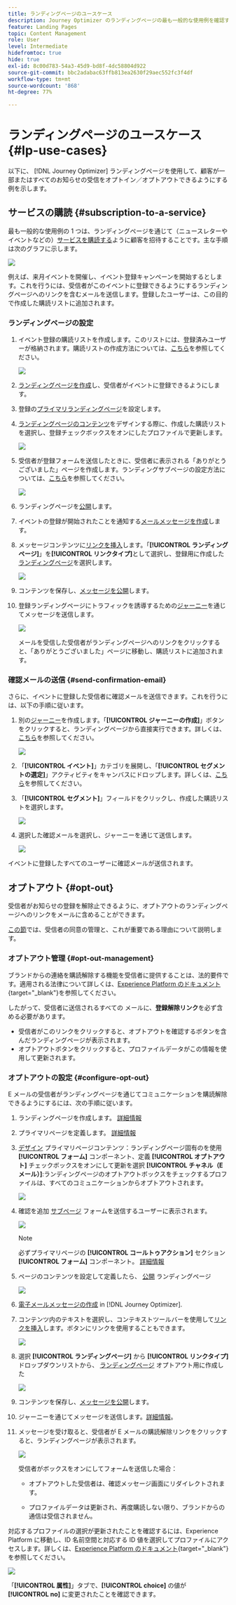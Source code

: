 ```yaml
---
title: ランディングページのユースケース
description: Journey Optimizer のランディングページの最も一般的な使用例を確認する
feature: Landing Pages
topic: Content Management
role: User
level: Intermediate
hidefromtoc: true
hide: true
exl-id: 8c00d783-54a3-45d9-bd8f-4dc58804d922
source-git-commit: bbc2adabac63ffb813ea2630f29aec552fc3f4df
workflow-type: tm+mt
source-wordcount: '868'
ht-degree: 77%

---
```


# ランディングページのユースケース {#lp-use-cases}

以下に、 [!DNL Journey Optimizer] ランディングページを使用して、顧客が一部またはすべてのお知らせの受信をオプトイン／オプトアウトできるようにする例を示します。

<!--The main use cases are:
* Subscription to a service
* Opt-in
* Opt-out-->

## サービスの購読 {#subscription-to-a-service}

最も一般的な使用例の 1 つは、ランディングページを通じて（ニュースレターやイベントなどの）[サービスを購読する](subscription-list.md)ように顧客を招待することです。主な手順は次のグラフに示します。

![](../assets/lp_subscription-uc.png)

例えば、来月イベントを開催し、<!--to keep your customers that are interested updated on that event-->イベント登録キャンペーンを開始するとします。これを行うには、受信者がこのイベントに登録できるようにするランディングページへのリンクを含むメールを送信します。登録したユーザーは、この目的で作成した購読リストに追加されます。

### ランディングページの設定

1. イベント登録の購読リストを作成します。このリストには、登録済みユーザーが格納されます。購読リストの作成方法については、[こちら](subscription-list.md#define-subscription-list)を参照してください。

   ![](../assets/lp_subscription-uc-list.png)

1. [ランディングページを作成](create-lp.md)し、受信者がイベントに登録できるようにします。

1. 登録の[プライマリランディングページ](create-lp.md#configure-primary-page)を設定します。

1. [ランディングページのコンテンツ](design-lp.md)をデザインする際に、作成した購読リストを選択し、登録チェックボックスをオンにしたプロファイルで更新します。

   ![](../assets/lp_subscription-uc-lp-list.png)

1. 受信者が登録フォームを送信したときに、受信者に表示される「ありがとうございました」ページを作成します。ランディングサブページの設定方法については、[こちら](create-lp.md#configure-subpages)を参照してください。

   ![](../assets/lp_subscription-uc-thanks.png)

1. ランディングページを[公開](create-lp.md#publish)します。

1. イベントの登録が開始されたことを通知する[メールメッセージを作成](../create-message.md)します。

1. メッセージコンテンツに[リンクを挿入](../message-tracking.md#insert-links)します。「**[!UICONTROL ランディングページ]**」を&#x200B;**[!UICONTROL リンクタイプ]**&#x200B;として選択し、登録用に作成した[ランディングページ](create-lp.md#configure-primary-page)を選択します。

   ![](../assets/lp_subscription-uc-link.png)

1. コンテンツを保存し、[メッセージを公開](../publish-manage-message.md)します。

1. 登録ランディングページにトラフィックを誘導するための[ジャーニー](../building-journeys/journey.md)を通じてメッセージを送信します。

   ![](../assets/lp_subscription-uc-journey.png)

   メールを受信した受信者がランディングページへのリンクをクリックすると、「ありがとうございました」ページに移動し、購読リストに追加されます。

### 確認メールの送信 {#send-confirmation-email}

さらに、イベントに登録した受信者に確認メールを送信できます。これを行うには、以下の手順に従います。

1. 別の[ジャーニー](../building-journeys/journey.md)を作成します。「**[!UICONTROL ジャーニーの作成]**」ボタンをクリックすると、ランディングページから直接実行できます。詳しくは、[こちら](create-lp.md#configure-primary-page)を参照してください。

   ![](../assets/lp_subscription-uc-create-journey.png)

1. 「**[!UICONTROL イベント]**」カテゴリを展開し、「**[!UICONTROL セグメントの選定]**」アクティビティをキャンバスにドロップします。詳しくは、[こちら](../building-journeys/segment-qualification-events.md)を参照してください。

1. 「**[!UICONTROL セグメント]**」フィールドをクリックし、作成した購読リストを選択します。

   ![](../assets/lp_subscription-uc-confirm-journey.png)

1. 選択した確認メールを選択し、ジャーニーを通じて送信します。

   ![](../assets/lp_subscription-uc-confirm-email.png)

イベントに登録したすべてのユーザーに確認メールが送信されます。

<!--The event registration's subscription list tracks the profiles who registered and you can send them targeted event updates.-->

## オプトアウト {#opt-out}

受信者がお知らせの登録を解除止できるように、オプトアウトのランディングページへのリンクをメールに含めることができます。

[この節](../consent.md)では、受信者の同意の管理と、これが重要である理由について説明します。

### オプトアウト管理 {#opt-out-management}

ブランドからの連絡を購読解除する機能を受信者に提供することは、法的要件です。適用される法律について詳しくは、[Experience Platform のドキュメント](https://experienceleague.adobe.com/docs/experience-platform/privacy/regulations/overview.html?lang=ja#regulations){target=&quot;_blank&quot;}を参照してください。

したがって、受信者に送信されるすべての メールに、**登録解除リンク**&#x200B;を必ず含める必要があります。

* 受信者がこのリンクをクリックすると、オプトアウトを確認するボタンを含んだランディングページが表示されます。
* オプトアウトボタンをクリックすると、プロファイルデータがこの情報を使用して更新されます。

### オプトアウトの設定 {#configure-opt-out}

E メールの受信者がランディングページを通じてコミュニケーションを購読解除できるようにするには、次の手順に従います。

1. ランディングページを作成します。 [詳細情報](create-lp.md)

1. プライマリページを定義します。 [詳細情報](create-lp.md#configure-primary-page)

1. [デザイン](design-lp.md) プライマリページコンテンツ：ランディングページ固有のを使用 **[!UICONTROL フォーム]** コンポーネント、定義 **[!UICONTROL オプトアウト]** チェックボックスをオンにして更新を選択 **[!UICONTROL チャネル（E メール）]**:ランディングページのオプトアウトボックスをチェックするプロファイルは、すべてのコミュニケーションからオプトアウトされます。

   ![](../assets/lp_opt-out-primary-lp.png)

   <!--You can also build your own landing page and host it on the third-party system of your choice. To keep?-->

1. 確認を追加 [サブページ](create-lp.md#configure-subpages) フォームを送信するユーザーに表示されます。

   ![](../assets/lp_opt-out-subpage.png)

   >[!NOTE]
   >
   >必ずプライマリページの **[!UICONTROL コールトゥアクション]** セクション **[!UICONTROL フォーム]** コンポーネント。 [詳細情報](design-lp.md)

1. ページのコンテンツを設定して定義したら、 [公開](create-lp.md#publish) ランディングページ

   ![](../assets/lp_opt-out-publish.png)

1. [電子メールメッセージの作成](../create-message.md) in [!DNL Journey Optimizer].

1. コンテンツ内のテキストを選択し、コンテキストツールバーを使用して[リンクを挿入](../message-tracking.md#insert-links)します。ボタンにリンクを使用することもできます。

   ![](../assets/lp_opt-out-insert-link.png)

1. 選択 **[!UICONTROL ランディングページ]** から **[!UICONTROL リンクタイプ]** ドロップダウンリストから、 [ランディングページ](create-lp.md#configure-primary-page) オプトアウト用に作成した

   ![](../assets/lp_opt-out-landing-page.png)

1. コンテンツを保存し、[メッセージを公開](../publish-manage-message.md)します。

1. ジャーニーを通じてメッセージを送信します。[詳細情報](../building-journeys/journey.md)。

1. メッセージを受け取ると、受信者が E メールの購読解除リンクをクリックすると、ランディングページが表示されます。

   ![](../assets/lp_opt-out-submit-form.png)

   受信者がボックスをオンにしてフォームを送信した場合：

   * オプトアウトした受信者は、確認メッセージ画面にリダイレクトされます。

   * プロファイルデータは更新され、再度購読しない限り、ブランドからの通信は受信されません。

対応するプロファイルの選択が更新されたことを確認するには、Experience Platform に移動し、ID 名前空間と対応する ID 値を選択してプロファイルにアクセスします。詳しくは、[Experience Platform のドキュメント](https://experienceleague.adobe.com/docs/experience-platform/profile/ui/user-guide.html?lang=ja#getting-started){target=&quot;_blank&quot;}を参照してください。

![](../assets/lp_opt-out-profile-choice.png)

「**[!UICONTROL 属性]**」タブで、**[!UICONTROL choice]** の値が **[!UICONTROL no]** に変更されたことを確認できます。

<!--

### Other ways to opt out

You can also enable your recipients to unsubscribe whithout using landing pages.

* **One-click opt-out**

    You can add a one-click opt-out link into your email content. This will enable your recipients to quickly unsubscribe from your communications, without being redirected to a landing page where they need to confirm opting out. [Learn more](../message-tracking.md#one-click-opt-out-link)

* **Unsubscribe link in header**

    If the recipients' email client supports displaying an unsubscribe link in the email header, emails sent with [!DNL Journey Optimizer] automatically include this link. [Learn more](../consent.md#unsubscribe-email)
-->
